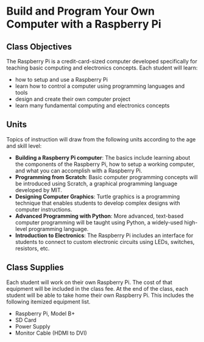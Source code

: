 # Build and Program Your Own Computer with a Raspberry Pi

## Class Objectives
The Raspberry Pi is a credit-card-sized computer developed specifically for teaching basic computing and electronics concepts.
Each student will learn:
- how to setup and use a Raspberry Pi
- learn how to control a computer using programming languages and tools
- design and create their own computer project
- learn many fundamental computing and electronics concepts

## Units
Topics of instruction will draw from the following units according to the age and skill level:
- **Building a Raspberry Pi computer**:  The basics include learning about the components of the Raspberry Pi, how to setup a working computer, and what you can accomplish with a Raspberry Pi.
- **Programming from Scratch**:  Basic computer programming concepts will be introduced using Scratch, a graphical programming language developed by MIT.
- **Designing Computer Graphics**:  Turtle graphics is a programming technique that enables students to develop complex designs with computer instructions.
- **Advanced Programming with Python**:  More advanced, text-based computer programming will be taught using Python, a widely-used high-level programming language.
- **Introduction to Electronics**:  The Raspberry Pi includes an interface for students to connect to custom electronic circuits using LEDs, switches, resistors, etc. 

## Class Supplies
Each student will work on their own Raspberry Pi.  The cost of that equipment will be included in the class fee.  At the end of the class, each student will be able to take home their own Raspberry Pi.  This includes the following itemized equipment list.
- Raspberry Pi, Model B+
- SD Card
- Power Supply
- Monitor Cable (HDMI to DVI)
